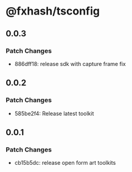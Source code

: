 # @fxhash/tsconfig

## 0.0.3

### Patch Changes

- 886dff18: release sdk with capture frame fix

## 0.0.2

### Patch Changes

- 585be2f4: Release latest toolkit

## 0.0.1

### Patch Changes

- cb15b5dc: release open form art toolkits
